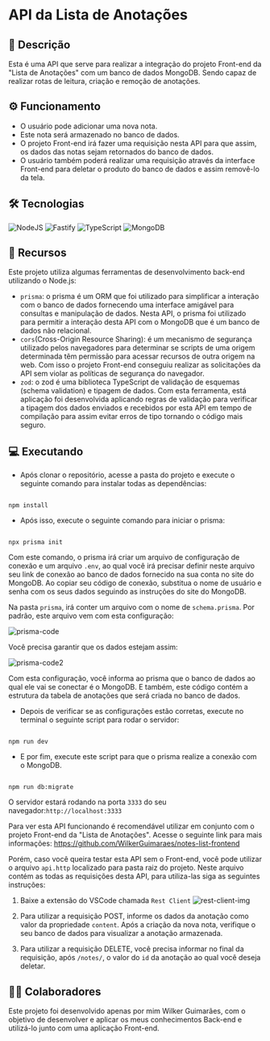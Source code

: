 # API da Lista de Anotações

## 📃 Descrição

Esta é uma API que serve para realizar a integração do projeto Front-end da "Lista de Anotações" com um banco de dados MongoDB. Sendo capaz de realizar rotas de leitura, criação e remoção de anotações.

## ⚙ Funcionamento

- O usuário pode adicionar uma nova nota.
- Este nota será armazenado no banco de dados.
- O projeto Front-end irá fazer uma requisição nesta API para que assim, os dados das notas sejam retornados do banco de dados.
- O usuário também poderá realizar uma requisição através da interface Front-end para deletar o produto do banco de dados e assim removê-lo da tela.

## 🛠 Tecnologias

![NodeJS](https://img.shields.io/badge/node.js-6DA55F?style=for-the-badge&logo=node.js&logoColor=white) ![Fastify](https://img.shields.io/badge/fastify-%23000000.svg?style=for-the-badge&logo=fastify&logoColor=white) ![TypeScript](https://img.shields.io/badge/typescript-%23007ACC.svg?style=for-the-badge&logo=typescript&logoColor=white) ![MongoDB](https://img.shields.io/badge/MongoDB-%234ea94b.svg?style=for-the-badge&logo=mongodb&logoColor=white)

## 🧰 Recursos

Este projeto utiliza algumas ferramentas de desenvolvimento back-end utilizando o Node.js:

- `prisma`: o prisma é um ORM que foi utilizado para simplificar a interação com o banco de dados fornecendo uma interface amigável para consultas e manipulação de dados. Nesta API, o prisma foi utilizado para permitir a interação desta API com o MongoDB que é um banco de dados não relacional.
- `cors`(Cross-Origin Resource Sharing): é um mecanismo de segurança utilizado pelos navegadores para determinar se scripts de uma origem determinada têm permissão para acessar recursos de outra origem na web. Com isso o projeto Front-end conseguiu realizar as solicitações da API sem violar as políticas de segurança do navegador.
- `zod`: o zod é uma biblioteca TypeScript de validação de esquemas (schema validation) e tipagem de dados. Com esta ferramenta, está aplicação foi desenvolvida aplicando regras de validação para verificar a tipagem dos dados enviados e recebidos por esta API em tempo de compilação para assim evitar erros de tipo tornando o código mais seguro.

## 💻 Executando

- Após clonar o repositório, acesse a pasta do projeto e execute o seguinte comando para instalar todas as dependências:

```

npm install

```

- Após isso, execute o seguinte comando para iniciar o prisma:

```

npx prisma init

```

Com este comando, o prisma irá criar um arquivo de configuração de conexão e um arquivo `.env`, ao qual você irá precisar definir neste arquivo seu link de conexão ao banco de dados fornecido na sua conta no site do MongoDB. Ao copiar seu código de conexão, substitua o nome de usuário e senha com os seus dados seguindo as instruções do site do MongoDB.

Na pasta `prisma`, irá conter um arquivo com o nome de `schema.prisma`. Por padrão, este arquivo vem com esta configuração:

![prisma-code](https://imgur.com/7xc0sIX.png)

Você precisa garantir que os dados estejam assim:

![prisma-code2](https://imgur.com/RsYUi1k.png)

Com esta configuração, você informa ao prisma que o banco de dados ao qual ele vai se conectar é o MongoDB. E também, este código contém a estrutura da tabela de anotações que será criada no banco de dados.

- Depois de verificar se as configurações estão corretas, execute no terminal o seguinte script para rodar o servidor:

```

npm run dev

```

- E por fim, execute este script para que o prisma realize a conexão com o MongoDB.

```

npm run db:migrate

```

O servidor estará rodando na porta `3333` do seu navegador:`http://localhost:3333`

Para ver esta API funcionando é recomendável utilizar em conjunto com o projeto Front-end da "Lista de Anotações". Acesse o seguinte link para mais informações: https://github.com/WilkerGuimaraes/notes-list-frontend

Porém, caso você queira testar esta API sem o Front-end, você pode utilizar o arquivo `api.http` localizado para pasta raiz do projeto. Neste arquivo contém as todas as requisições desta API, para utiliza-las siga as seguintes instruções:

1. Baixe a extensão do VSCode chamada `Rest Client`
   ![rest-client-img](https://imgur.com/bFStodZ.png)

2. Para utilizar a requisição POST, informe os dados da anotação como valor da propriedade `content`. Após a criação da nova nota, verifique o seu banco de dados para visualizar a anotação armazenada.
3. Para utilizar a requisição DELETE, você precisa informar no final da requisição, após `/notes/`, o valor do `id` da anotação ao qual você deseja deletar.

## 🙋‍♂️ Colaboradores

Este projeto foi desenvolvido apenas por mim Wilker Guimarães, com o objetivo de desenvolver e aplicar os meus conhecimentos Back-end e utilizá-lo junto com uma aplicação Front-end.
